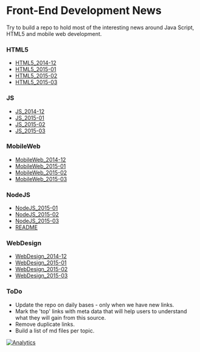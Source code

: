 Front-End Development News
==========================
Try to build a repo to hold most of the interesting news around Java Script, HTML5 and mobile web development.

### HTML5
* [HTML5_2014-12](https://github.com/greenido/JavaScript-News/blob/master/HTML5_2014-12.md)
* [HTML5_2015-01](https://github.com/greenido/JavaScript-News/blob/master/HTML5_2015-01.md)
* [HTML5_2015-02](https://github.com/greenido/JavaScript-News/blob/master/HTML5_2015-02.md)
* [HTML5_2015-03](https://github.com/greenido/JavaScript-News/blob/master/HTML5_2015-03.md)

### JS
* [JS_2014-12](https://github.com/greenido/JavaScript-News/blob/master/JS_2014-12.md)
* [JS_2015-01](https://github.com/greenido/JavaScript-News/blob/master/JS_2015-01.md)
* [JS_2015-02](https://github.com/greenido/JavaScript-News/blob/master/JS_2015-02.md)
* [JS_2015-03](https://github.com/greenido/JavaScript-News/blob/master/JS_2015-03.md)

### MobileWeb
* [MobileWeb_2014-12](https://github.com/greenido/JavaScript-News/blob/master/MobileWeb_2014-12.md)
* [MobileWeb_2015-01](https://github.com/greenido/JavaScript-News/blob/master/MobileWeb_2015-01.md)
* [MobileWeb_2015-02](https://github.com/greenido/JavaScript-News/blob/master/MobileWeb_2015-02.md)
* [MobileWeb_2015-03](https://github.com/greenido/JavaScript-News/blob/master/MobileWeb_2015-03.md)

### NodeJS
* [NodeJS_2015-01](https://github.com/greenido/JavaScript-News/blob/master/NodeJS_2015-01.md)
* [NodeJS_2015-02](https://github.com/greenido/JavaScript-News/blob/master/NodeJS_2015-02.md)
* [NodeJS_2015-03](https://github.com/greenido/JavaScript-News/blob/master/NodeJS_2015-03.md)
* [README](https://github.com/greenido/JavaScript-News/blob/master/README.md)

### WebDesign
* [WebDesign_2014-12](https://github.com/greenido/JavaScript-News/blob/master/WebDesign_2014-12.md)
* [WebDesign_2015-01](https://github.com/greenido/JavaScript-News/blob/master/WebDesign_2015-01.md)
* [WebDesign_2015-02](https://github.com/greenido/JavaScript-News/blob/master/WebDesign_2015-02.md)
* [WebDesign_2015-03](https://github.com/greenido/JavaScript-News/blob/master/WebDesign_2015-03.md)


### ToDo
  * Update the repo on daily bases - only when we have new links.
  * Mark the 'top' links with meta data that will help users to understand what they will gain from this source.
  * Remove duplicate links.
  * Build a list of md files per topic.


[![Analytics](https://ga-beacon.appspot.com/UA-65622529-1/JavaScript-News/main)](https://github.com/igrigorik/ga-beacon)


